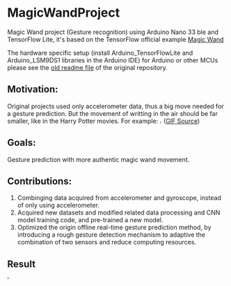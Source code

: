 # MagicWandProject
Magic Wand project (Gesture recognition) using Arduino Nano 33 ble and TensorFlow Lite, it's based on the TensorFlow official example [Magic Wand](https://github.com/tensorflow/tflite-micro/tree/main/tensorflow/lite/micro/examples/magic_wand)

The hardware specific setup (install Arduino_TensorFlowLite and Arduino_LSM9DS1 libraries in the Arduino IDE) for Arduino or other MCUs please see the [old readme file](https://github.com/xiaochutan123l/tflite-micro/tree/main/tensorflow/lite/micro/examples/magic_wand) of the original repository.

## Motivation:
Original projects used only accelerometer data, thus a big move needed for a gesture prediction. But the movement of writting in the air should be far smaller, like in the Harry Potter movies. For example:
<img src="https://github.com/xiaochutan123l/MagicWandProject/images/Tom_Riddle_I_am_Lord_Voldemort.gif" style="zoom:30%;" />
([GIF Source](https://makeagif.com/gif/tom-riddle-i-am-lord-voldemort-5phJc7))

## Goals:
Gesture prediction with more authentic magic wand movement.

## Contributions:
1. Combinging data acquired from accelerometer and gyroscope, instead of only using accelerometer.
2. Acquired new datasets and modified related data processing and CNN model training code, and pre-trained a new model.
3. Optimized the origin offline real-time gesture prediction method, by introducing a rough gesture detection mechanism to adaptive the combination of two sensors and reduce computing resources.

## Result
<img src="https://github.com/xiaochutan123l/MagicWandProject/images/magic-wand.gif" style="zoom:30%;" />
